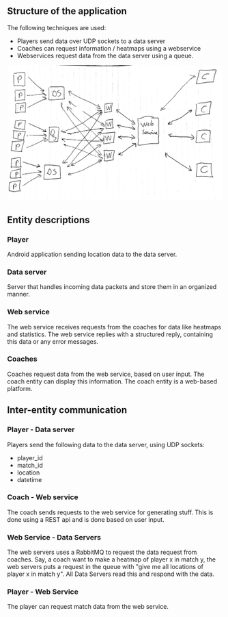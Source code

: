 ## Structure of the application
The following techniques are used:

* Players send data over UDP sockets to a data server
* Coaches can request information / heatmaps using a webservice
* Webservices request data from the data server using a queue.

![Sketch of the structure](sketch_structure.jpg)

## Entity descriptions
### Player
Android application sending location data to the data server.

### Data server
Server that handles incoming data packets and store them in an organized manner.

### Web service
The web service receives requests from the coaches for data like heatmaps and statistics. The web service replies with a structured reply, containing this data or any error messages.

### Coaches 
Coaches request data from the web service, based on user input. The coach entity can display this information. The coach entity is a web-based platform.

## Inter-entity communication
### Player - Data server
Players send the following data to the data server, using UDP sockets:

* player_id
* match_id
* location
* datetime

### Coach - Web service
The coach sends requests to the web service for generating stuff. This is done using a REST api and is done based on user input.

### Web Service - Data Servers
The web servers uses a RabbitMQ to request the data request from coaches. Say, a coach want to make a heatmap of player x in match y, the web servers puts a request in the queue with "give me all locations of player x in match y". All Data Servers read this and respond with the data.

### Player - Web Service
The player can request match data from the web service.
